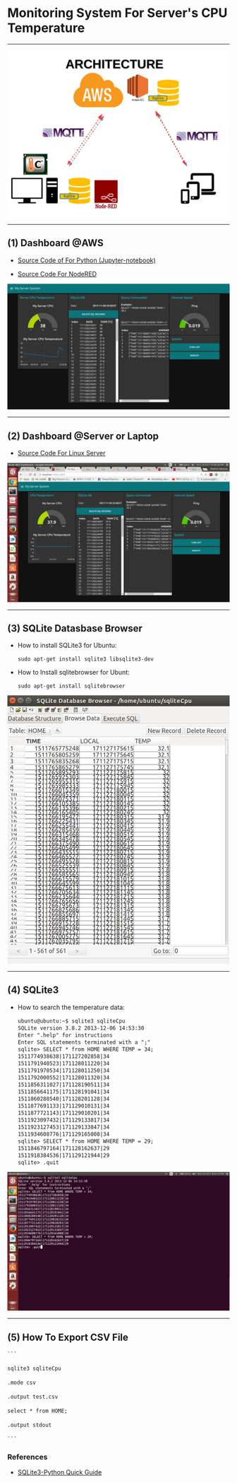 # Monitoring System For Server's CPU Temperature

***

![MonitoringCPUTemp.png](https://github.com/leehaesung/Monitor_MyServer_CPUTemperature/blob/master/01_Images/MonitoringCPUTemp.png)

***
## (1) Dashboard @AWS

* [Source Code of For Python (Jupyter-notebook)](http://nbviewer.jupyter.org/github/leehaesung/Monitor_MyServer_CPUTemperature/blob/master/02_Source_Codes/SQLite3_with_Arduino_MQTT_SigFox.ipynb)

* [Source Code For NodeRED](https://github.com/leehaesung/Monitor_MyServer_CPUTemperature/blob/master/02_Source_Codes/02_MonitoringCPUTempAWS.txt)

![MonitoringMyLaptopAWS.png](https://github.com/leehaesung/Monitor_MyServer_CPUTemperature/blob/master/01_Images/MonitoringSeverAtAWS.png)

***
## (2) Dashboard @Server or Laptop

* [Source Code For Linux Server](https://github.com/leehaesung/Monitor_MyServer_CPUTemperature/blob/master/02_Source_Codes/01_MonitoringCPUTempAtLaptop.txt)


![CPUTempAtMyLaptop.png](https://github.com/leehaesung/Monitor_MyServer_CPUTemperature/blob/master/01_Images/MonitoringServerAtServer.png)

***
## (3) SQLite Datasbase Browser

* How to install SQLite3 for Ubuntu:
    ```
    sudo apt-get install sqlite3 libsqlite3-dev
    ```

* How to Install sqlitebrowser for Ubunt:
    ```
    sudo apt-get install sqlitebrowser  
    ```

![SQLiteDB_Browser_For_CPU_Temp.png](https://github.com/leehaesung/Monitor_MyServer_CPUTemperature/blob/master/01_Images/SQLiteDB_Browser_For_CPU_Temp.png)

***
## (4) SQLite3

* How to search the temperature data:

    ```
    ubuntu@ubuntu:~$ sqlite3 sqliteCpu
    SQLite version 3.8.2 2013-12-06 14:53:30
    Enter ".help" for instructions
    Enter SQL statements terminated with a ";"
    sqlite> SELECT * from HOME WHERE TEMP = 34;
    1511774938638|171127202858|34
    1511791940523|171128011220|34
    1511791970534|171128011250|34
    1511792000552|171128011320|34
    1511856311027|171128190511|34
    1511856641175|171128191041|34
    1511860288540|171128201128|34
    1511877691133|171129010131|34
    1511877721143|171129010201|34
    1511923097432|171129133817|34
    1511923127453|171129133847|34
    1511934608776|171129165008|34
    sqlite> SELECT * from HOME WHERE TEMP = 29;
    1511846797164|171128162637|29
    1511918384536|171129121944|29
    sqlite> .quit
    ```

![HowToSearchTemperatureInSQLite3.png](https://github.com/leehaesung/Monitor_MyServer_CPUTemperature/blob/master/01_Images/HowToSearchTemperatureInSQLite3.png)

***
## (5) How To Export CSV File

    ```
    
    sqlite3 sqliteCpu

    .mode csv

    .output test.csv

    select * from HOME;

    .output stdout
    
    ```

### References

* [SQLite3-Python Quick Guide](https://github.com/leehaesung/SQLite-Python_Quick_Guide)



